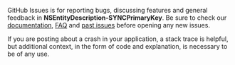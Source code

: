 GitHub Issues is for reporting bugs, discussing features and general feedback in **NSEntityDescription-SYNCPrimaryKey**. Be sure to check our [documentation](http://cocoadocs.org/docsets/NSEntityDescription-SYNCPrimaryKey), [FAQ](https://github.com/hyperoslo/NSEntityDescription-SYNCPrimaryKey/wiki/FAQ) and [past issues](https://github.com/hyperoslo/NSEntityDescription-SYNCPrimaryKey/issues?state=closed) before opening any new issues.

If you are posting about a crash in your application, a stack trace is helpful, but additional context, in the form of code and explanation, is necessary to be of any use.

